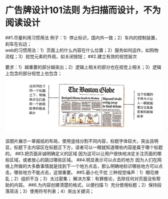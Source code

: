 # 广告牌设计101法则 为扫描而设计，不为阅读设计

##1.尽量利用习惯用法
例子：1）停止标识，国内外一致；2）车内的控制装置，刹车在右边；<br/>
web的习惯用法：1）页面上的什么内容在什么位置；2）服务如何运作，如购物流程；3）视觉元素的外观，如关闭按钮；
##2.建立有效的视觉层次

要求：1）越重要的部分越突出；2）逻辑上相关的部分也在视觉上相关；3）逻辑上包含的部分视觉上也包含；

![](IMG_11.jpg)

该图片展示一章报纸的布局，使用竖线分割不同内容，标题字体较大，突出且明显，标题下主内容区在标题正下方，读者可以一眼就知道哪些内容是属于哪个标题的。
##3.把页面非诚明确定义的区域
因为这可以让用户很快地决定关注页面的哪些区域，或者放心的跳过哪些区域。
##4.明显表示可以点击的地方
因为人们在网络上所做的大多数事情就是找到下一个地方点击，那么明确地标识哪些地方可以点击，哪些地方不能点击，这很重要。
##5.最小化干扰
三种视觉噪声：1）眼花缭乱；2）组织不当；3）太过密集；
解决方案：有罪推论，去除任何对页面没有帮助的内容。
##6.为内容创建清楚的格式，以便扫描
1）充分使用标题；2）保持段落简洁；3）使用符号列表；4）突出关键词；